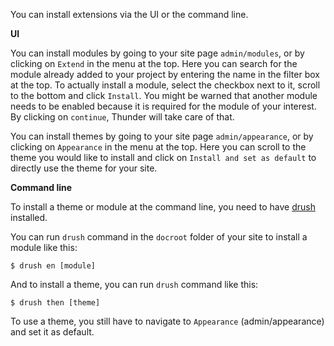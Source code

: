 
You can install extensions via the UI or the command line.

**UI**

You can install modules by going to your site page `admin/modules`, or by clicking on `Extend` in the menu at the top. Here you can search for the module already added to your project by entering the name in the filter box at the top. To actually install a module, select the checkbox next to it, scroll to the bottom and click `Install`. You might be warned that another module needs to be enabled because it is required for the module of your interest. By clicking on `continue`, Thunder will take care of that.

You can install themes by going to your site page `admin/appearance`, or by clicking on `Appearance` in the menu at the top. Here you can scroll to the theme you would like to install and click on `Install and set as default` to directly use the theme for your site.

**Command line**

To install a theme or module at the command line, you need to have [drush](http://docs.drush.org/en/master/install) installed.

You can run `drush` command in the `docroot` folder of your site to install a module like this:
```
$ drush en [module]
```

And to install a theme, you can run `drush` command like this:
```
$ drush then [theme]
```

To use a theme, you still have to navigate to `Appearance` (admin/appearance) and set it as default.
